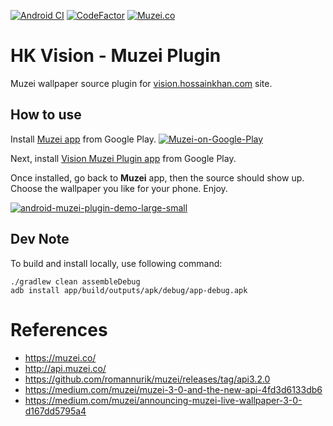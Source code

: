 [![Android CI](https://github.com/amardeshbd/android-hk-vision-muzei-plugin/workflows/Android%20CI/badge.svg?branch=master)](https://github.com/amardeshbd/android-hk-vision-muzei-plugin/actions) [![CodeFactor](https://www.codefactor.io/repository/github/amardeshbd/android-hk-vision-muzei-plugin/badge)](https://www.codefactor.io/repository/github/amardeshbd/android-hk-vision-muzei-plugin) [![Muzei.co](https://img.shields.io/badge/muzei.co-API%203.2%2B-blue)](http://api.muzei.co/)

# HK Vision - Muzei Plugin
Muzei wallpaper source plugin for [vision.hossainkhan.com](https://vision.hossainkhan.com/) site.

## How to use
Install [Muzei app](https://play.google.com/store/apps/details?id=net.nurik.roman.muzei) from Google Play.
[![Muzei-on-Google-Play](https://user-images.githubusercontent.com/99822/81494196-decc1600-9274-11ea-9296-f167952e5fc1.png)](https://play.google.com/store/apps/details?id=net.nurik.roman.muzei)

Next, install [Vision Muzei Plugin app](https://play.google.com/store/apps/details?id=com.hossainkhan.vision) from Google Play.

Once installed, go back to **Muzei** app, then the source should show up. Choose the wallpaper you like for your phone. Enjoy.

[![android-muzei-plugin-demo-large-small](https://user-images.githubusercontent.com/99822/81618324-19d56300-93b5-11ea-8367-62376439a99c.png)](https://play.google.com/store/apps/details?id=com.hossainkhan.vision)

## Dev Note
To build and install locally, use following command:

```
./gradlew clean assembleDebug
adb install app/build/outputs/apk/debug/app-debug.apk 
```

# References
* https://muzei.co/
* http://api.muzei.co/
* https://github.com/romannurik/muzei/releases/tag/api3.2.0
* https://medium.com/muzei/muzei-3-0-and-the-new-api-4fd3d6133db6
* https://medium.com/muzei/announcing-muzei-live-wallpaper-3-0-d167dd5795a4
